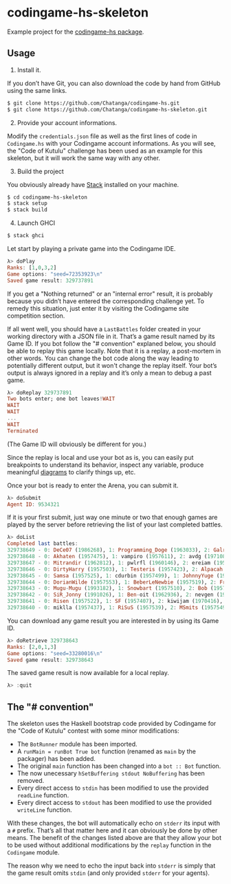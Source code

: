 codingame-hs-skeleton
=====================

Example project for the [codingame-hs package](https://github.com/Chatanga/codingame-hs/).

Usage
-----

1) Install it.

If you don’t have Git, you can also download the code by hand from GitHub using the same
links.

```bash
$ git clone https://github.com/Chatanga/codingame-hs.git
$ git clone https://github.com/Chatanga/codingame-hs-skeleton.git
```

2) Provide your account informations.

Modify the `credentials.json` file as well as the first lines of code in `Codingame.hs`
with your Codingame account informations. As you will see, the "Code of Kutulu" challenge
has been used as an example for this skeleton, but it will work the same way with any
other.

3) Build the project

You obviously already have [Stack](https://docs.haskellstack.org/en/stable/README/)
installed on your machine.

```bash
$ cd codingame-hs-skeleton
$ stack setup
$ stack build
```

4) Launch GHCI


```bash
$ stack ghci
```

Let start by playing a private game into the Codingame IDE.

```haskell
λ> doPlay
Ranks: [1,0,3,2]
Game options: "seed=72353923\n"
Saved game result: 329737891
```

If you get a "Nothing returned" or an "internal error" result, it is probably because
you didn’t have entered the corresponding challenge yet. To remedy this situation,
just enter it by visiting the Codingame site competition section.

If all went well, you should have a `LastBattles` folder created in your working directory
with a JSON file in it. That’s a game result named by its Game ID. If you bot follow the
"# convention" explaned below, you should be able to replay this game locally. Note that
it is a replay, a post-mortem in other words. You can change the bot code along the way
leading to potentially different output, but it won't change the replay itself. Your bot’s
output is always ignored in a replay and it’s only a mean to debug a past game.

```haskell
λ> doReplay 329737891
Two bots enter; one bot leaves!WAIT
WAIT
WAIT
...
WAIT
Terminated
```

(The Game ID will obviously be different for you.)

Since the replay is local and use your bot as is, you can easily put breakpoints to understand
its behavior, inspect any variable, produce meaningful
[diagrams](https://archives.haskell.org/projects.haskell.org/diagrams/) to clarify things up,
etc.

Once your bot is ready to enter the Arena, you can submit it.

```haskell
λ> doSubmit
Agent ID: 9534321
```

If it is your first submit, just way one minute or two that enough games are played by the server
before retrieving the list of your last completed battles.

```haskell
λ> doList
Completed last battles:
329738649 - 0: DeCe07 (1986268), 1: Programming_Doge (1963033), 2: Galrauch (1957957), 3: Aries (2008136)
329738648 - 0: Akhaten (1957475), 1: vampiro (1957611), 2: avdg (1971085), 3: Aries (2008136)
329738647 - 0: Mitrandir (1962812), 1: pwlrfl (1960146), 2: ereiam (1957444), 3: Aries (2008136)
329738646 - 0: DirtyHarry (1957503), 1: Testeris (1957423), 2: Alpacah (1957534), 3: Aries (2008136)
329738645 - 0: Samsa (1957525), 1: cdurbin (1957499), 1: JohnnyYuge (1957401), 3: Aries (2008136)
329738644 - 0: DorianWilde (1957553), 1: BeberLeNewbie (1957519), 2: FrancoisMeme (1963607), 3: Aries (2008136)
329738643 - 0: Mugu-Mugu (1993182), 1: Snowbart (1957510), 2: Bob (1957529), 3: Aries (2008136)
329738642 - 0: SiR_Jonny (1991026), 1: Ben-oit (1962936), 2: nevgen (1957488), 3: Aries (2008136)
329738641 - 0: Risen (1957522), 1: SF (1957407), 2: kiwijam (1970416), 3: Aries (2008136)
329738640 - 0: miklla (1957437), 1: RiSuS (1957539), 2: MSmits (1957549), 3: Aries (2008136)
```

You can download any game result you are interested in by using its Game ID.

```haskell
λ> doRetrieve 329738643
Ranks: [2,0,1,3]
Game options: "seed=33280016\n"
Saved game result: 329738643
```

The saved game result is now available for a local replay.

```haskell
λ> :quit
```

The "# convention"
------------------

The skeleton uses the Haskell bootstrap code provided by Codingame for the "Code of Kutulu" contest
with some minor modifications:

- The `BotRunner` module has been imported.
- A `runMain = runBot True bot` function (renamed as `main` by the packager) has been added.
- The original `main` function has been changed into a `bot :: Bot` function.
- The now unecessary `hSetBuffering stdout NoBuffering` has been removed.
- Every direct access to `stdin` has been modified to use the provided `readLine` function.
- Every direct access to `stdout` has been modified to use the provided `writeLine` function.

With these changes, the bot will automatically echo on `stderr` its input with a `#` prefix.
That’s all that matter here and it can obviously be done by other means. The benefit of the changes
listed above are that they allow your bot to be used without additional modifications by the
`replay` function in the `Codingame` module.

The reason why we need to echo the input back into `stderr` is simply that the game result omits
`stdin` (and only provided `stderr` for your agents).
